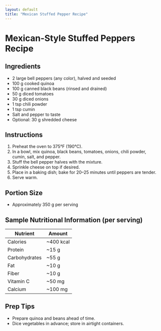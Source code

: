 ```yaml
---
layout: default
title: "Mexican Stuffed Pepper Recipe"
---
```


# Mexican-Style Stuffed Peppers Recipe

## Ingredients
- 2 large bell peppers (any color), halved and seeded
- 100 g cooked quinoa
- 100 g canned black beans (rinsed and drained)
- 50 g diced tomatoes
- 30 g diced onions
- 1 tsp chili powder
- 1 tsp cumin
- Salt and pepper to taste
- Optional: 30 g shredded cheese

## Instructions
1. Preheat the oven to 375°F (190°C).
2. In a bowl, mix quinoa, black beans, tomatoes, onions, chili powder, cumin, salt, and pepper.
3. Stuff the bell pepper halves with the mixture.
4. Sprinkle cheese on top if desired.
5. Place in a baking dish; bake for 20–25 minutes until peppers are tender.
6. Serve warm.

## Portion Size
- Approximately 350 g per serving

## Sample Nutritional Information (per serving)

| Nutrient      | Amount     |
| ------------- | ---------- |
| Calories      | ~400 kcal  |
| Protein       | ~15 g      |
| Carbohydrates | ~55 g      |
| Fat           | ~10 g      |
| Fiber         | ~10 g      |
| Vitamin C     | ~50 mg     |
| Calcium       | ~100 mg    |

## Prep Tips
- Prepare quinoa and beans ahead of time.
- Dice vegetables in advance; store in airtight containers.
